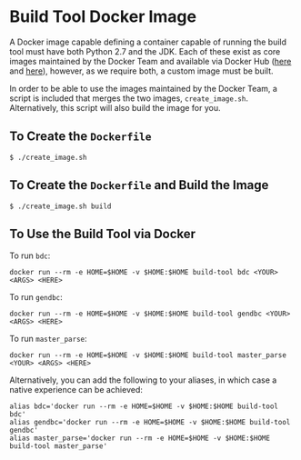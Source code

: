 # Build Tool Docker Image

A Docker image capable defining a container capable of running the build tool must have both Python 2.7 and the JDK. Each of these exist as core images maintained by the Docker Team and available via Docker Hub ([here](https://hub.docker.com/_/python/) and [here](https://hub.docker.com/_/openjdk/)), however, as we require both, a custom image must be built. 

In order to be able to use the images maintained by the Docker Team, a script is included that merges the two images, `create_image.sh`. Alternatively, this script will also build the image for you.

## To Create the `Dockerfile`

```
$ ./create_image.sh
```

## To Create the `Dockerfile` and Build the Image

```
$ ./create_image.sh build
```

## To Use the Build Tool via Docker

To run `bdc`:

```
docker run --rm -e HOME=$HOME -v $HOME:$HOME build-tool bdc <YOUR> <ARGS> <HERE>
```

To run `gendbc`:

```
docker run --rm -e HOME=$HOME -v $HOME:$HOME build-tool gendbc <YOUR> <ARGS> <HERE>
```

To run `master_parse`:

```
docker run --rm -e HOME=$HOME -v $HOME:$HOME build-tool master_parse <YOUR> <ARGS> <HERE>
```

Alternatively, you can add the following to your aliases, in which case a native experience can be achieved:

```
alias bdc='docker run --rm -e HOME=$HOME -v $HOME:$HOME build-tool bdc'
alias gendbc='docker run --rm -e HOME=$HOME -v $HOME:$HOME build-tool gendbc'
alias master_parse='docker run --rm -e HOME=$HOME -v $HOME:$HOME build-tool master_parse'
```
